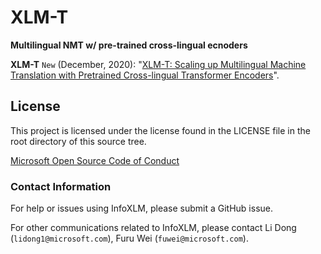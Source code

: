 
# XLM-T
**Multilingual NMT w/ pre-trained cross-lingual ecnoders**



**XLM-T** ```New``` (December, 2020): "[XLM-T: Scaling up Multilingual Machine Translation with Pretrained Cross-lingual Transformer Encoders](https://arxiv.org/abs/2012.15547)".

## License
This project is licensed under the license found in the LICENSE file in the root directory of this source tree.

[Microsoft Open Source Code of Conduct](https://opensource.microsoft.com/codeofconduct)

### Contact Information

For help or issues using InfoXLM, please submit a GitHub issue.

For other communications related to InfoXLM, please contact Li Dong (`lidong1@microsoft.com`), Furu Wei (`fuwei@microsoft.com`).

